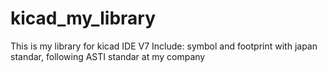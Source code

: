 # kicad_my_library
This is my library for kicad IDE V7
Include: symbol and footprint with japan standar, following ASTI standar at my company
